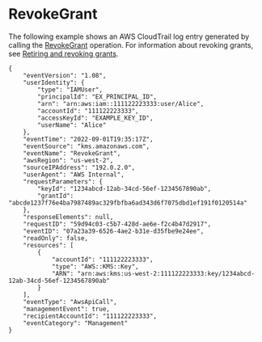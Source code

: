 # RevokeGrant<a name="ct-revoke-grant"></a>

The following example shows an AWS CloudTrail log entry generated by calling the [RevokeGrant](https://docs.aws.amazon.com/kms/latest/APIReference/API_RevokeGrant.html) operation\. For information about revoking grants, see [Retiring and revoking grants](grant-manage.md#grant-delete)\.

```
{
    "eventVersion": "1.08",
    "userIdentity": {
        "type": "IAMUser",
        "principalId": "EX_PRINCIPAL_ID",
        "arn": "arn:aws:iam::111122223333:user/Alice",
        "accountId": "111122223333",
        "accessKeyId": "EXAMPLE_KEY_ID",
        "userName": "Alice"
    },
    "eventTime": "2022-09-01T19:35:17Z",
    "eventSource": "kms.amazonaws.com",
    "eventName": "RevokeGrant",
    "awsRegion": "us-west-2",
    "sourceIPAddress": "192.0.2.0",
    "userAgent": "AWS Internal",
    "requestParameters": {
        "keyId": "1234abcd-12ab-34cd-56ef-1234567890ab",
        "grantId": "abcde1237f76e4ba7987489ac329fbfba6ad343d6f7075dbd1ef191f0120514a"
    },
    "responseElements": null,
    "requestID": "59d94c03-c5b7-428d-ae6e-f2c4b47d2917",
    "eventID": "07a23a39-6526-4ae2-b31e-d35fbe9e24ee",
    "readOnly": false,
    "resources": [
        {
            "accountId": "111122223333",
            "type": "AWS::KMS::Key",
            "ARN": "arn:aws:kms:us-west-2:111122223333:key/1234abcd-12ab-34cd-56ef-1234567890ab"
        }
    ],
    "eventType": "AwsApiCall",
    "managementEvent": true,
    "recipientAccountId": "111122223333",
    "eventCategory": "Management"
}
```
